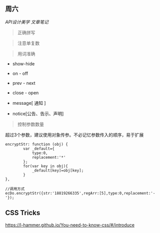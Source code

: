 ## 周六

*API设计美学  文章笔记*

>正确拼写

>注意单复数

>用词准确

- show-hide
- on - off
- prev - next
- close - open

- message[ 通知 ] 
- notice[公告、告示、声明]

> 控制参数数量

超过3个参数，建议使用对象传参。不必记忆参数传入的顺序，易于扩展
```
encryptStr: function (obj) {
        var _default={
            type:0,
            replacement:'*'
        };
        for(var key in obj){
            _default[key]=obj[key];
        }
},

//调用方式
ecDo.encryptStr({str:'18819266335',regArr:[5],type:0,replacement:'-'});

```
## CSS Tricks

https://l-hammer.github.io/You-need-to-know-css/#/introduce